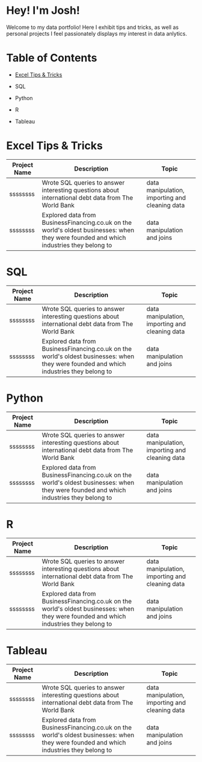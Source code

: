 # **Hey! I'm Josh!**
Welcome to my data portfolio! Here I exhibit tips and tricks, as well as personal projects I feel passionately displays my interest in data anlytics.
# Table of Contents
- [Excel Tips & Tricks](#Excel-Tips-&-Tricks)
  
- SQL

- Python

- R

- Tableau

# Excel Tips & Tricks
Project Name  | Description   |  Topic
------------- | ------------- | ------------------
 ssssssss| Wrote SQL queries to answer interesting questions about international debt data from The World Bank  | data manipulation, importing and cleaning data
 ssssssss | Explored data from BusinessFinancing.co.uk on the world's oldest businesses: when they were founded and which industries they belong to | data manipulation and joins

# SQL
Project Name  | Description   |  Topic
------------- | ------------- | ------------------
 ssssssss| Wrote SQL queries to answer interesting questions about international debt data from The World Bank  | data manipulation, importing and cleaning data
 ssssssss | Explored data from BusinessFinancing.co.uk on the world's oldest businesses: when they were founded and which industries they belong to | data manipulation and joins

# Python 
Project Name  | Description   |  Topic
------------- | ------------- | ------------------
 ssssssss| Wrote SQL queries to answer interesting questions about international debt data from The World Bank  | data manipulation, importing and cleaning data
 ssssssss | Explored data from BusinessFinancing.co.uk on the world's oldest businesses: when they were founded and which industries they belong to | data manipulation and joins
 
# R
Project Name  | Description   |  Topic
------------- | ------------- | ------------------
 ssssssss| Wrote SQL queries to answer interesting questions about international debt data from The World Bank  | data manipulation, importing and cleaning data
 ssssssss | Explored data from BusinessFinancing.co.uk on the world's oldest businesses: when they were founded and which industries they belong to | data manipulation and joins

# Tableau
Project Name  | Description   |  Topic
------------- | ------------- | ------------------
 ssssssss| Wrote SQL queries to answer interesting questions about international debt data from The World Bank  | data manipulation, importing and cleaning data
 ssssssss | Explored data from BusinessFinancing.co.uk on the world's oldest businesses: when they were founded and which industries they belong to | data manipulation and joins
